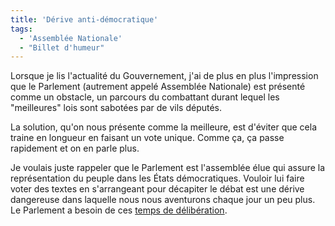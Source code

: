 ```yaml
---
title: 'Dérive anti-démocratique'
tags:
  - 'Assemblée Nationale'
  - "Billet d'humeur"
---
```


Lorsque je lis l'actualité du Gouvernement, j'ai de plus en plus l'impression
que le Parlement (autrement appelé Assemblée Nationale) est présenté comme un
obstacle, un parcours du combattant durant lequel les "meilleures" lois sont
sabotées par de vils députés.

<!-- more -->

La solution, qu'on nous présente comme la meilleure, est d'éviter que cela
traine en longueur en faisant un vote unique. Comme ça, ça passe rapidement et
on en parle plus.

Je voulais juste rappeler que le Parlement est l'assemblée élue qui assure la
représentation du peuple dans les États démocratiques. Vouloir lui faire voter
des textes en s'arrangeant pour décapiter le débat est une dérive dangereuse
dans laquelle nous nous aventurons chaque jour un peu plus. Le Parlement a
besoin de ces
[temps de délibération](http://www.authueil.org/?2009/01/16/1177-le-temps-de-la-deliberation).
